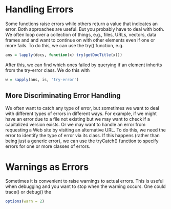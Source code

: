 # Handling Errors

Some functions raise errors while others return a value that indicates an error.
Both approaches are useful.  But you probably have to deal with both.
We often loop over a collection of things, e.g., files, URLs, vectors, data frames
and and want to continue on with other elements even if one or more fails.
To do this, we can use the try() function, e.g.
```r
ans = lapply(docs, function(x) try(getDocTitle(x)))
```

After this, we can find which ones failed by querying if
an element inherits from the try-error class.
We do this with
```r
w = sapply(ans, is, 'try-error')
```


## More Discriminating Error Handling

We often want to catch any type of error, but sometimes we want to deal
with different types of errors in different ways.
For example, if we might have an error due to a file not existing
but we may want to check if a capitalized version exists.
Or we may want to handle an error from requesting a Web site
by visiting an alternative URL.
To do this, we need the error to identify the type of error
via its class.
If this happens (rather than being just a generic error),
we can use the tryCatch() function to specify errors
for one or more classes of errors.


# Warnings as Errors
Sometimes it is convenient to raise warnings to actual errors.
This is useful when debugging and you want to stop when the warning
occurs.  One could trace() or debug() the 

```r
options(warn = 2)
```
